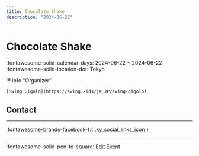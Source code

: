 ```yaml
---
title: Chocolate Shake
description: "2024-06-22"
---
```


# Chocolate Shake 

:fontawesome-solid-calendar-days: 2024-06-22 ~ 2024-06-22  
:fontawesome-solid-location-dot: Tokyo  

!!! info "Organizer"

    [Swing Gigolo](https://swing.kids/ja_JP/swing-gigolo)  

## Contact


---

 [:fontawesome-brands-facebook-f:{ .ky_social_links_icon }](https://www.facebook.com/events/966662868308079)

---

:fontawesome-solid-pen-to-square: [Edit Event](https://github.com/swingdance/events/issues/new?assignees=&labels=update+event&projects=&template=03-update_entity.yml&title=Update%20Event%3A%202024%2Fja_JP%20%E2%80%A2%20Chocolate%20Shake&region=ja_JP&year=2024&id=chocolate-shake-06-2024&name=Chocolate%20Shake&org_id=swing-gigolo)
